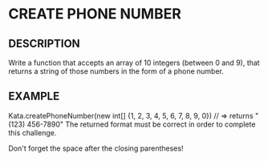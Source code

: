 # CREATE PHONE NUMBER

## DESCRIPTION

Write a function that accepts an array of 10 integers (between 0 and 9), that returns a string of those numbers in the form of a phone number.

## EXAMPLE

Kata.createPhoneNumber(new int[] {1, 2, 3, 4, 5, 6, 7, 8, 9, 0}) // => returns "(123) 456-7890"
The returned format must be correct in order to complete this challenge.

Don't forget the space after the closing parentheses!